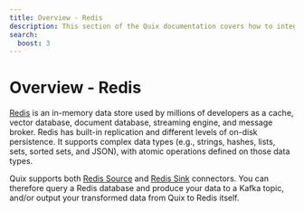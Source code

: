 ```yaml
---
title: Overview - Redis
description: This section of the Quix documentation covers how to integrate Redis with Quix.
search:
  boost: 3
---
```


# Overview - Redis 

[Redis](https://redis.io/docs/latest/get-started/) is an in-memory data store used by millions of developers as a cache, vector database, document database, streaming engine, and message broker. Redis has built-in replication and different levels of on-disk persistence. It supports complex data types (e.g., strings, hashes, lists, sets, sorted sets, and JSON), with atomic operations defined on those data types.

Quix supports both [Redis Source](https://github.com/quixio/quix-samples/tree/main/python/sources/Redis) and [Redis Sink](https://github.com/quixio/quix-samples/tree/main/python/destinations/Redis) connectors. You can therefore query a Redis database and produce your data to a Kafka topic, and/or output your transformed data from Quix to Redis itself. 